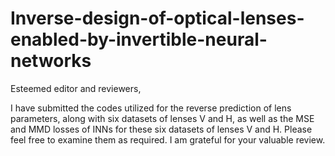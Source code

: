 # Inverse-design-of-optical-lenses-enabled-by-invertible-neural-networks
Esteemed editor and reviewers,

I have submitted the codes utilized for the reverse prediction of lens parameters, along with six datasets of lenses V and H, as well as the MSE and MMD losses of INNs for these six datasets of lenses V and H. 
Please feel free to examine them as required. I am grateful for your valuable review.
